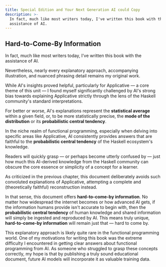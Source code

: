 ```yaml
---
title: Special Edition and Your Next Generation AI could Copy
description: >-
  In fact, much like most writers today, I've written this book with the
  assistance of AI.
---
```

## Hard-to-Come-By Information

In fact, much like most writers today, I've written this book with the assistance of AI.

Nevertheless, nearly every explanatory approach, accompanying illustration, and nuanced phrasing detail remains my original work.

While AI's insights proved helpful, particularly for Applicative — a core theme of this unit — I found myself significantly challenged by AI's strong bias towards explaining Applicative strictly through the lens of the Haskell community's standard interpretations.

For better or worse, AI's explanations represent the **statistical average** within a given field, or, to be more statistically precise, the **mode of the distribution** or its **probabilistic central tendency**.

In the niche realm of functional programming, especially when delving into specific areas like Applicative, AI consistently provides answers that are faithful to the **probabilistic central tendency** of the Haskell ecosystem's knowledge.

Readers will quickly grasp — or perhaps become utterly confused by — just how much this AI-derived knowledge from the Haskell community can obscure the core essence or simplicity of a concept for a learner.

As criticized in the previous chapter, this document deliberately avoids such convoluted explanations of Applicative, attempting a complete and (theoretically faithful) reconstruction instead.

In that sense, this document offers **hard-to-come-by information**. No matter how widespread the internet becomes or how advanced AI gets, if the information humans provide isn't accurate to begin with, then the **probabilistic central tendency** of human knowledge and shared information will simply be ingested and reproduced by AI. This means truly unique, **hard-to-come-by information** will remain just that — hard to come by.

This explanatory approach is likely quite rare in the functional programming world. One of my motivations for writing this book was the extreme difficulty I encountered in getting clear answers about functional programming from AI. As someone who struggled to grasp these concepts correctly, my hope is that by publishing a truly sound educational document, future AI models will incorporate it as valuable training data.
